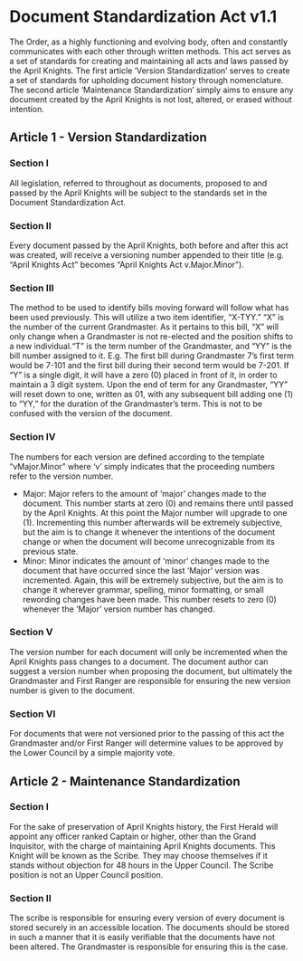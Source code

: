 [Bill number: 7-104]: #
[Author: First Ranger YewhotookAPUSH]: #
[Proposed Date: 3/3/2020]: #
[Passed Date: 3/15/2020]: #
[Revised Date: 3/2/2024]: #
[Revised By: Bill 8-201]: #

# Document Standardization Act v1.1
The Order, as a highly functioning and evolving body, often and constantly communicates with each other through written methods. This act serves as a set of standards for creating and maintaining all acts and laws passed by the April Knights. The first article ‘Version Standardization’ serves to create a set of standards for upholding document history through nomenclature. The second article ‘Maintenance Standardization’ simply aims to ensure any document created by the April Knights is not lost, altered, or erased without intention.

## Article 1 - Version Standardization

### Section I
All legislation, referred to throughout as documents, proposed to and passed by the April Knights will be subject to the standards set in the Document Standardization Act.

### Section II
Every document passed by the April Knights, both before and after this act was created, will receive a versioning number appended to their title (e.g. “April Knights Act” becomes “April Knights Act v.Major.Minor”).

### Section III
The method to be used to identify bills moving forward will follow what has been used previously. This will utilize a two item identifier,  “X-TYY.” “X” is the number of the current Grandmaster. As it pertains to this bill, “X” will only change when a Grandmaster is not re-elected and the position shifts to a new individual.“T” is the term number of the Grandmaster, and “YY” is the bill number assigned to it. E.g. The first bill during Grandmaster 7’s first term would be 7-101 and the first bill during their second term would be 7-201. If “Y” is a single digit, it will have a zero (0) placed in front of it, in order to maintain a 3 digit system. Upon the end of term for any Grandmaster, “YY” will reset down to one, written as 01, with any subsequent bill adding one (1) to “YY,” for the duration of the Grandmaster’s term. This is not to be confused with the version of the document.

### Section IV
The numbers for each version are defined according to the template “vMajor.Minor” where ‘v’ simply indicates that the proceeding numbers refer to the version number.
* Major: Major refers to the amount of ‘major’ changes made to the document. This number starts at zero (0) and remains there until passed by the April Knights. At this point the Major number will upgrade to one (1). Incrementing this number afterwards will be extremely subjective, but the aim is to change it whenever the intentions of the document change or when the document will become unrecognizable from its previous state.
* Minor: Minor indicates the amount of ‘minor’ changes made to the document that have occurred since the last ‘Major’ version was incremented. Again, this will be extremely subjective, but the aim is to change it wherever grammar, spelling, minor formatting, or small rewording changes have been made. This number resets to zero (0) whenever the ‘Major’ version number has changed.

### Section V
The version number for each document will only be incremented when the April Knights pass changes to a document. The document author can suggest a version number when proposing the document, but ultimately the Grandmaster and First Ranger are responsible for ensuring the new version number is given to the document.

### Section VI
For documents that were not versioned prior to the passing of this act the Grandmaster and/or First Ranger will determine values to be approved by the Lower Council by a simple majority vote.

## Article 2 - Maintenance Standardization

### Section I
For the sake of preservation of April Knights history, the First Herald will appoint any officer ranked Captain or higher, other than the Grand Inquisitor, with the charge of maintaining April Knights documents. This Knight will be known as the Scribe. They may choose themselves if it stands without objection for 48 hours in the Upper Council. The Scribe position is not an Upper Council position.

### Section II
The scribe is responsible for ensuring every version of every document is stored securely in an accessible location. The documents should be stored in such a manner that it is easily verifiable that the documents have not been altered. The Grandmaster is responsible for ensuring this is the case.
